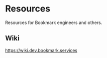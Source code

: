 # Resources
Resources for Bookmark engineers and others.

## Wiki
https://wiki.dev.bookmark.services
